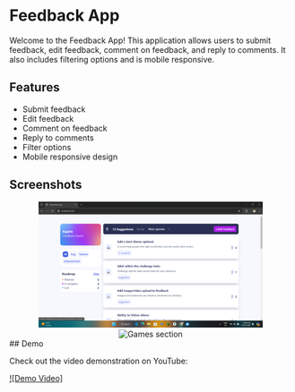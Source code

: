 # Feedback App

Welcome to the Feedback App! This application allows users to submit feedback, edit feedback, comment on feedback, and reply to comments. It also includes filtering options and is mobile responsive.

## Features

- Submit feedback
- Edit feedback
- Comment on feedback
- Reply to comments
- Filter options
- Mobile responsive design

## Screenshots
<div align="center">
  <img src="/app/assets/screenshots/1.png" alt="Hero section" width="400" />
  <img src="/public/screenshots/img2.png" alt="Games section" width="400"/>
</div>
## Demo

Check out the video demonstration on YouTube:

[![Demo Video]](https://www.youtube.com/watch?v=BWZ8vCWLkrQ)



